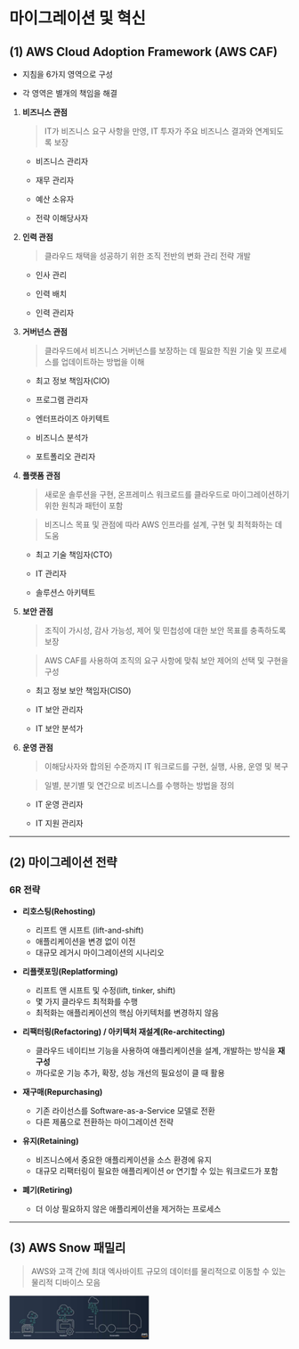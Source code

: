 마이그레이션 및 혁신
===================

## (1) **AWS Cloud Adoption Framework (AWS CAF)**

- 지침을 6가지 영역으로 구성

- 각 영역은 별개의 책임을 해결

1. **비즈니스 관점**   
    > IT가 비즈니스 요구 사항을 만영, IT 투자가 주요 비즈니스 결과와 연계되도록 보장

    - 비즈니스 관리자

    - 재무 관리자

    - 예산 소유자

    - 전략 이해당사자

2. **인력 관점**   
    > 클라우드 채택을 성공하기 위한 조직 전반의 변화 관리 전략 개발

    - 인사 관리

    - 인력 배치

    - 인력 관리자

3. **거버넌스 관점**
    > 클라우드에서 비즈니스 거버넌스를 보장하는 데 필요한 직원 기술 및 프로세스를 업데이트하는 방법을 이해

    - 최고 정보 책임자(CIO)

    - 프로그램 관리자

    - 엔터프라이즈 아키텍트

    - 비즈니스 분석가

    - 포트폴리오 관리자

4. **플랫폼 관점**
    > 새로운 솔루션을 구현, 온프레미스 워크로드를 클라우드로 마이그레이션하기 위한 원칙과 패턴이 포함

    > 비즈니스 목표 및 관점에 따라 AWS 인프라를 설계, 구현 및 최적화하는 데 도움

    - 최고 기술 책임자(CTO)

    - IT 관리자

    - 솔루션스 아키텍트

5. **보안 관점**
    > 조직이 가시성, 감사 가능성, 제어 및 민첩성에 대한 보안 목표를 충족하도록 보장

    > AWS CAF를 사용하여 조직의 요구 사항에 맞춰 보안 제어의 선택 및 구현을 구성

    - 최고 정보 보안 책임자(CISO)

    - IT 보안 관리자

    - IT 보안 분석가

6. **운영 관점**
    > 이해당사자와 합의된 수준까지 IT 워크로드를 구현, 실행, 사용, 운영 및 복구

    > 일별, 분기별 및 연간으로 비즈니스를 수행하는 방법을 정의

    - IT 운영 관리자

    - IT 지원 관리자 

- - -

## (2) **마이그레이션 전략**

### **6R 전략**

- **리호스팅(Rehosting)**
    * 리프트 앤 시프트 (lift-and-shift)
    * 애플리케이션을 변경 없이 이전
    * 대규모 레거시 마이그레이션의 시나리오

- **리플랫포밍(Replatforming)**
    * 리프트 앤 시프트 및 수정(lift, tinker, shift)
    * 몇 가지 클라우드 최적화를 수행
    * 최적화는 애플리케이션의 핵심 아키텍처를 변경하지 않음

- **리팩터링(Refactoring) / 아키텍처 재설계(Re-architecting)**
    * 클라우드 네이티브 기능을 사용하여 애플리케이션을 설계, 개발하는 방식을 **재구성**
    * 까다로운 기능 추가, 확장, 성능 개선의 필요성이 클 때 활용

- **재구매(Repurchasing)**
    * 기존 라이선스를 Software-as-a-Service 모델로 전환
    * 다른 제품으로 전환하는 마이그레이션 전략

- **유지(Retaining)**
    * 비즈니스에서 중요한 애플리케이션을 소스 환경에 유지
    * 대규모 리팩터링이 필요한 애플리케이션 or 연기할 수 있는 워크로드가 포함

- **폐기(Retiring)**
    * 더 이상 필요하지 않은 애플리케이션을 제거하는 프로세스

- - -

## (3) **AWS Snow 패밀리**
> AWS와 고객 간에 최대 엑사바이트 규모의 데이터를 물리적으로 이동할 수 있는 물리적 디바이스 모음

<img src="https://github.com/Hakunam97/TIL/blob/master/AWS/images/Snow_family.JPG" width="50%" height="40%" title="snow" alt="snow"></img>

